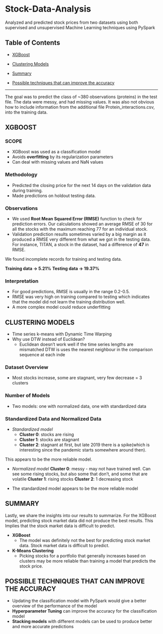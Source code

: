 # Stock-Data-Analysis
Analyzed and predicted stock prices from two datasets using both supervised and unsupervised Machine Learning techniques using PySpark

## Table of Contents  
- [XGBoost](#xgboost)      
<a name="xgboost"/>


- [Clustering Models](#clustering-models)      
<a name="clustering-models"/>

- [Summary](#summary)      
<a name="summary"/>

- [Possible techniques that can improve the accuracy](#possible-techniques-that-can-improve-the-accuracy)      
<a name="possible-techniques-that-can-improve-the-accuracy"/>


---------------------------------------------------------------------------------------------------------------


The goal was to predict the class of ~380 observations (proteins) in the test file. The data were messy, and had missing values. It was also not obvious how to include information from the additional file Protein_interactions.csv, into the training data.

## XGBOOST

### SCOPE

- XGBoost was used as a classification model
- Avoids **overfitting** by its regularization parameters
- Can deal with missing values and NaN values

### Methodology

- Predicted the closing price for the next 14 days on the validation data during training.
- Made predictions on holdout testing data.

### Observations

- We used **Root Mean Squared Error (RMSE)** function to check for prediction errors. Our calculations showed an average RMSE of 30 for all the stocks with the maximum reaching 77 for an individual stock.
- Validation prediction results sometimes varied by a big margin as it produced a RMSE very different from what we got in the testing data. For instance, TITAN, a stock in the dataset, had a difference of **47** in RMSE.




We found incomplete records for training and testing data.

**Training data -> 5.21%**
**Testing data -> 19.37%**

### Interpretation 

- For good predictions, RMSE is usually in the range 0.2-0.5.
- RMSE was very high on training compared to testing which indicates that the model did not learn the training distribution well.
- A more complex model could reduce underfitting

## CLUSTERING MODELS

- Time series k-means with Dynamic Time Warping
- Why use DTW instead of Euclidean?
  - Euclidean doesn’t work well if the time series lengths are mismatched
DTW is uses the nearest neighbour in the comparison sequence at each inde


### Dataset Overview

- Most stocks increase, some are stagnant, very few decrease = 3 clusters

### Number of Models 
- Two models: one with normalized data, one with standardized data

### Standardized Data and Normalized Data

- *_Standardized model_*
  - **Cluster 0**: stocks are rising 
  - **Cluster 1**: stocks are stagnant
  - **Cluster 2**: stagnant at first, but late 2019 there is a spike(which is interesting since the pandemic starts somewhere around then).

This appears to be the more reliable model.

- *_Normalized model_*
**Cluster 0**: messy - may not have trained well. Can see some rising stocks, but also some that don’t, and some that are volatile
**Cluster 1**: rising stocks
**Cluster 2**: 1 decreasing stock

- The standardized model appears to be the more reliable model 



## SUMMARY
Lastly, we share the insights into our results to summarize. For the XGBoost model, predicting stock market data did not produce the best results. This Implies that the stock market data is difficult to predict.

- **XGBoost**
  - The model was definitely not the best for predicting stock market data. 
  Stock market data is difficult to predict.
- **K-Means Clustering**
  - Picking stocks for a portfolio that generally increases based on clusters may be more reliable than training a model that predicts the stock price.





## POSSIBLE TECHNIQUES THAT CAN IMPROVE THE ACCURACY
- Updating the classification model with PySpark would give a better overview of the performance of the model 
- **Hyperparameter Tuning** can improve the accuracy for the classification model 
- **Stacking models** with different models can be used to produce better and more accurate predictions
